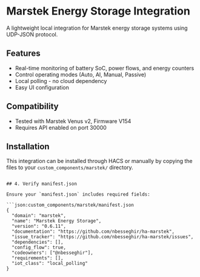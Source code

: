 # Marstek Energy Storage Integration

A lightweight local integration for Marstek energy storage systems using UDP-JSON protocol.

## Features
- Real-time monitoring of battery SoC, power flows, and energy counters
- Control operating modes (Auto, AI, Manual, Passive)
- Local polling - no cloud dependency
- Easy UI configuration

## Compatibility
- Tested with Marstek Venus v2, Firmware V154
- Requires API enabled on port 30000

## Installation
This integration can be installed through HACS or manually by copying the files to your `custom_components/marstek/` directory.
```

## 4. Verify manifest.json

Ensure your `manifest.json` includes required fields:

```json:custom_components/marstek/manifest.json
{
  "domain": "marstek",
  "name": "Marstek Energy Storage",
  "version": "0.6.11",
  "documentation": "https://github.com/nbesseghir/ha-marstek",
  "issue_tracker": "https://github.com/nbesseghir/ha-marstek/issues",
  "dependencies": [],
  "config_flow": true,
  "codeowners": ["@nbesseghir"],
  "requirements": [],
  "iot_class": "local_polling"
}